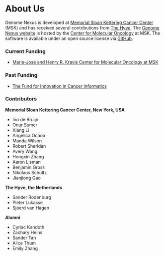 # About Us
Genome Nexus is developed at [Memorial Sloan Kettering Cancer Center](http://www.mskcc.org/) (MSK) and has received several contributions from [The Hyve](http://thehyve.nl/). The [Genome Nexus website](https://www.genomenexus.org/) is hosted by the [Center for Molecular Oncology](http://www.mskcc.org/research/molecular-oncology) at MSK. The software is available under an open source license via [GitHub](https://github.com/genome-nexus).

### Current Funding
*   [Marie-José and Henry R. Kravis Center for Molecular Oncology at MSK](http://www.mskcc.org/research/molecular-oncology)

### Past Funding
*   [The Fund for Innovation in Cancer Informatics](https://www.the-ici-fund.org/)

### Contributors

**Memorial Sloan Kettering  Cancer Center, New York, USA**

*   Ino de Bruijn
*   Onur Sumer
*   Xiang Li
*   Angelica Ochoa
*   Manda Wilson
*   Robert Sheridan
*   Avery Wang
*   Hongxin Zhang
*   Aaron Lisman
*   Benjamin Gross
*   Nikolaus Schultz
*   Jianjiong Gao

**The Hyve, the Netherlands**

*   Sander Rodenburg
*   Pieter Lukasse
*   Sjoerd van Hagen

**Alumni**

*   Cyriac Kandoth
*   Zachary Heins
*   Sander Tan
*   Alice Thum
*   Emily Zhang
